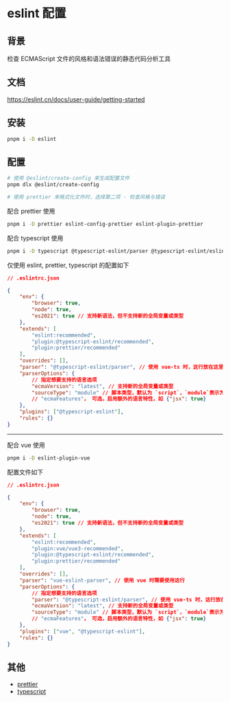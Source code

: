 # eslint 配置

## 背景

检查 ECMAScript 文件的风格和语法错误的静态代码分析工具

## 文档

https://eslint.cn/docs/user-guide/getting-started

## 安装

```bash
pnpm i -D eslint
```

## 配置

```bash
# 使用 @eslint/create-config 来生成配置文件
pnpm dlx @eslint/create-config

# 使用 prettier 来格式化文件时，选择第二项 - 检查风格与错误
```

配合 prettier 使用

```bash
pnpm i -D prettier eslint-config-prettier eslint-plugin-prettier
```

配合 typescript 使用

```bash
pnpm i -D typescript @typescript-eslint/parser @typescript-eslint/eslint-plugin
```

仅使用 eslint, prettier, typescript 的配置如下

```json
// .eslintrc.json

{
    "env": {
        "browser": true,
        "node": true,
        "es2021": true // 支持新语法，但不支持新的全局变量或类型
    },
    "extends": [
        "eslint:recommended",
        "plugin:@typescript-eslint/recommended",
        "plugin:prettier/recommended"
    ],
    "overrides": [],
    "parser": "@typescript-eslint/parser", // 使用 vue-ts 时，这行放在这里，仅使用 ts 时，放在外边
    "parserOptions": {
        // 指定想要支持的语言选项
        "ecmaVersion": "latest", // 支持新的全局变量或类型
        "sourceType": "module" // 脚本类型，默认为 `script`，`module`表示为模块
        // "ecmaFeatures"， 可选，启用额外的语言特性，如 {"jsx": true}
    },
    "plugins": ["@typescript-eslint"],
    "rules": {}
}
```

---

配合 vue 使用

```bash
pnpm i -D eslint-plugin-vue
```

配置文件如下

```json
// .eslintrc.json

{
    "env": {
        "browser": true,
        "node": true,
        "es2021": true // 支持新语法，但不支持新的全局变量或类型
    },
    "extends": [
        "eslint:recommended",
        "plugin:vue/vue3-recommended",
        "plugin:@typescript-eslint/recommended",
        "plugin:prettier/recommended"
    ],
    "overrides": [],
    "parser": "vue-eslint-parser", // 使用 vue 时需要使用这行
    "parserOptions": {
        // 指定想要支持的语言选项
        "parser": "@typescript-eslint/parser", // 使用 vue-ts 时，这行放在这里，仅使用 ts 时，放在外边
        "ecmaVersion": "latest", // 支持新的全局变量或类型
        "sourceType": "module" // 脚本类型，默认为 `script`，`module`表示为模块
        // "ecmaFeatures"， 可选，启用额外的语言特性，如 {"jsx": true}
    },
    "plugins": ["vue", "@typescript-eslint"],
    "rules": {}
}
```

## 其他

-   [prettier](./prettier.md)
-   [typescript](./typescript.md)

